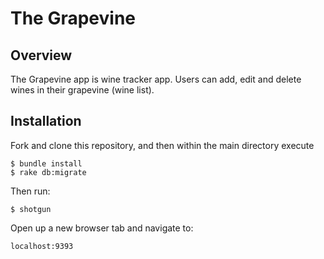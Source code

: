 # The Grapevine


## Overview
The Grapevine app is wine tracker app. Users can add, edit and delete wines in their grapevine (wine list).


## Installation
Fork and clone this repository, and then within the main directory execute
```
$ bundle install
$ rake db:migrate
```
Then run:
```
$ shotgun
```
Open up a new browser tab and navigate to:
```
localhost:9393
```

